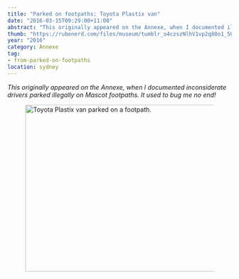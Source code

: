 ```yaml
---
title: "Parked on footpaths: Toyota Plastix van"
date: "2016-03-15T09:29:00+11:00"
abstract: "This originally appeared on the Annexe, when I documented illegally parked cars."
thumb: "https://rubenerd.com/files/museum/tumblr_o4czszNlhV1vp2q80o1_500.jpg"
year: "2016"
category: Annexe
tag:
- from-parked-on-footpaths
location: sydney
---
```

*This originally appeared on the Annexe, when I documented inconsiderate drivers parked illegally on Mascot footpaths. It used to bug me no end!*

<figure><p><img alt="Toyota Plastix van parked on a footpath." src="https://rubenerd.com/files/museum/tumblr_o4czszNlhV1vp2q80o1_500.jpg" srcset="https://rubenerd.com/files/museum/tumblr_o4czszNlhV1vp2q80o1_500.jpg 1x, https://rubenerd.com/files/museum/tumblr_o4czszNlhV1vp2q80o1_1280.jpg 2x" style="width:500px; height:375px;" /></p></figure>

